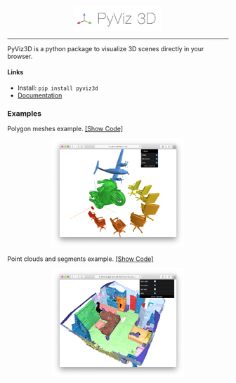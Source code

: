 <p align="center"><img width="40%" src="docs/img/pyviz3d-logo.png" /></p>

----
PyViz3D is a python package to visualize 3D scenes directly in your browser.

#### Links

- Install: ```pip install pyviz3d```
- [Documentation](https://francisengelmann.github.io/PyViz3D/)

### Examples
Polygon meshes example. [[Show Code]](https://github.com/francisengelmann/PyViz3D/blob/master/examples/example_meshes.py)
[<p align="center"><img width="60%" src="docs/img/example_meshes.png" /></p>](https://francisengelmann.github.io/pyviz3d_examples/meshes/index.html)

Point clouds and segments example. [[Show Code]](https://github.com/francisengelmann/PyViz3D/blob/master/examples/example_normals.py)
[<p align="center"><img width="60%" src="docs/img/example.png" /></p>](https://francisengelmann.github.io/pyviz3d_examples/normals/index.html)
